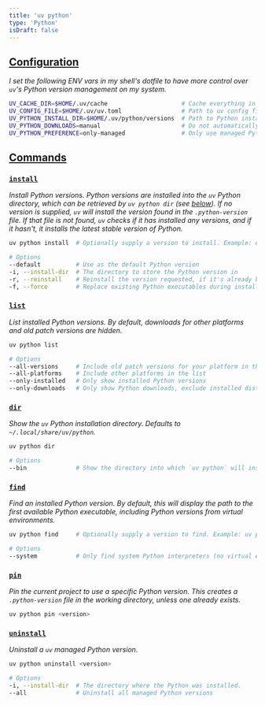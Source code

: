 ```yaml
---
title: 'uv python'
type: 'Python'
isDraft: false
---
```


## [Configuration](#configuration)

_I set the following ENV vars in my shell's dotfile to have more control over `uv`'s Python version management on my system._

```sh
UV_CACHE_DIR=$HOME/.uv/cache                     # Cache everything in ~/.uv
UV_CONFIG_FILE=$HOME/.uv/uv.toml                 # Path to uv config file
UV_PYTHON_INSTALL_DIR=$HOME/.uv/python/versions  # Path to Python installations
UV_PYTHON_DOWNLOADS=manual                       # Do not automatically download managed Python installations
UV_PYTHON_PREFERENCE=only-managed                # Only use managed Python installations; never use system Python installations
```

## [Commands](#commands)

### [`install`](#install)

_Install Python versions. Python versions are installed into the `uv` Python directory, which can be retrieved by `uv python dir` (see [below](#dir)). If no version is supplied, `uv` will install the version found in the `.python-version` file. If that file is not found, `uv` checks if it has installed any versions, and if it hasn't, it installs the latest stable version of Python._

```sh
uv python install  # Optionally supply a version to install. Example: uv python install 3.12

# Options
--default          # Use as the default Python version
-i, --install-dir  # The directory to store the Python version in
-r, --reinstall    # Reinstall the version requested, if it's already been installed
-f, --force        # Replace existing Python executables during installation. Implies --reinstall.
```

### [`list`](#list)

_List installed Python versions. By default, downloads for other platforms and old patch versions are hidden._

```sh
uv python list

# Options
--all-versions     # Include old patch versions for your platform in the list
--all-platforms    # Include other platforms in the list
--only-installed   # Only show installed Python versions
--only-downloads   # Only show Python downloads, exclude installed distros
```

### [`dir`](#dir)

_Show the `uv` Python installation directory. Defaults to `~/.local/share/uv/python`._

```sh
uv python dir

# Options
--bin              # Show the directory into which `uv python` will install Python executables
```

### [`find`](#find)

_Find an installed Python version. By default, this will display the path to the first available Python executable, including Python versions from virtual environments._

```sh
uv python find     # Optionally supply a version to find. Example: uv python find 3.12

# Options
--system           # Only find system Python interpreters (no virtual environment Pythons)
```

### [`pin`](#pin)

_Pin the current project to use a specific Python version. This creates a `.python-version` file in the working directory, unless one already exists._

```sh
uv python pin <version>
```

### [`uninstall`](#uninstall)

_Uninstall a `uv` managed Python version._

```sh
uv python uninstall <version>

# Options
-i, --install-dir  # The directory where the Python was installed.
--all              # Uninstall all managed Python versions
```

